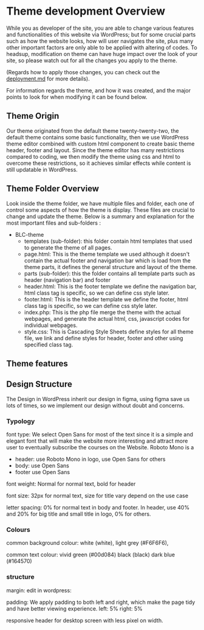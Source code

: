 # Theme development Overview

While you as developer of the site, you are able to change various features and functionalities of this website via
WordPress;
but for some crucial parts such as how the website looks, how will user navigates the site,
plus many other important factors are only able to be applied with altering of codes.
To headsup, modification on theme can have huge impact over the look of your site,
so please watch out for all the changes you apply to the theme.

(Regards how to apply those changes, you can check out the [deployment.md](/deployment.md) for more details).

For information regards the theme, and how it was created, and the major points to look for when modifying it can be
found below.

## Theme Origin

Our theme originated from the default theme twenty-twenty-two, the default theme contains some basic functionality, then
we use WordPress theme editor combined with custom html component to create basic theme header, footer and layout. Since
the theme editor has many restrictions compared to coding, we then modify the theme using css and html to overcome these
restrictions, so it achieves similar effects while content is still updatable in WordPress.

## Theme Folder Overview

Look inside the theme folder, we have multiple files and folder, each one of control some aspects of how the theme is
display. These files are crucial to change and update the theme. Below is a summary and explanation for the most
important files and sub-folders :

- BLC-theme
    - templates (sub-folder): this folder contain html templates that used to generate the theme of all pages.
    - page.html: This is the theme template we used although it doesn't contain the actual footer and navigation bar
      which is load from the theme parts, it defines the general structure and layout of the theme.
    - parts (sub-folder): this the folder contains all template parts such as header (navigation bar) and footer
    - header.html: This is the footer template we define the navigation bar, html class tag is specific, so we can define
      css style later.
    - footer.html: This is the header template we define the footer, html class tag is specific, so we can define css
      style later.
    - index.php: This is the php file merge the theme with the actual webpages, and generate the actual html, css,
      javascript codes for individual webpages.
    - style.css: This is Cascading Style Sheets define styles for all theme file, we link and define styles for header,
      footer and other using specified class tag.

## Theme features

## Design Structure

The Design in WordPress inherit our design in figma, using figma save us lots of times, so we implement our design
without doubt and concerns.

### Typology

font type:
We select Open Sans for most of the text since it is a simple and elegant font that will make the website more
interesting and attract more user to eventually subscribe the courses on the Website. Roboto Mono is a

- header: use Roboto Mono in logo, use Open Sans for others
- body: use Open Sans
- footer use Open Sans

font weight: Normal for normal text, bold for header

font size: 32px for normal text, size for title vary depend on the use case

letter spacing: 0% for normal text in body and footer. In header, use 40% and 20% for big title and small title in logo,
0% for others.

### Colours

common background colour:
white (white),
light grey (#F6F6F6),

common text colour:
vivid green (#00d084)
black (black)
dark blue (#164570)

### structure

margin:
edit in wordpress:

padding:
We apply padding to both left and right, which make the page tidy and have better viewing experience.
left: 5%
right: 5%

responsive header for desktop screen with less pixel on width.

